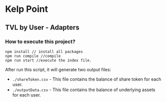 # Kelp Point 
## TVL by User - Adapters
### How to execute this project?

```
npm install // install all packages
npm run compile //compile
npm run start //execute the index file.
```

After run this script, it will generate two output files:
- `./shareToken.csv` - This file contains the balance of share token for each user.
- `./outputData.csv` - This file contains the balance of underlying assets for each user.